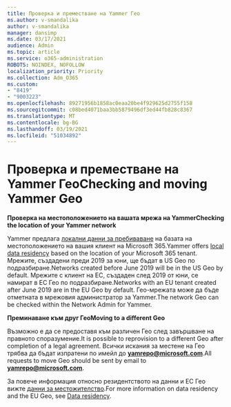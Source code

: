 ```yaml
---
title: Проверка и преместване на Yammer Гео
ms.author: v-smandalika
author: v-smandalika
manager: dansimp
ms.date: 03/17/2021
audience: Admin
ms.topic: article
ms.service: o365-administration
ROBOTS: NOINDEX, NOFOLLOW
localization_priority: Priority
ms.collection: Adm_O365
ms.custom:
- "8419"
- "9003223"
ms.openlocfilehash: 89271956b1858ac0eaa20be4f929625d2755f158
ms.sourcegitcommit: c08bed4071baa3bb5879496df3ed44fb828c8367
ms.translationtype: MT
ms.contentlocale: bg-BG
ms.lasthandoff: 03/19/2021
ms.locfileid: "51034892"
---
```

# <a name="checking-and-moving-yammer-geo"></a><span data-ttu-id="f030c-102">Проверка и преместване на Yammer Гео</span><span class="sxs-lookup"><span data-stu-id="f030c-102">Checking and moving Yammer Geo</span></span>

<span data-ttu-id="f030c-103">**Проверка на местоположението на вашата мрежа на Yammer**</span><span class="sxs-lookup"><span data-stu-id="f030c-103">**Checking the location of your Yammer network**</span></span>

<span data-ttu-id="f030c-104">Yammer предлага [локални данни за пребиваване](https://docs.microsoft.com/yammer/manage-security-and-compliance/data-residency) на базата на местоположението на вашия клиент на Microsoft 365.</span><span class="sxs-lookup"><span data-stu-id="f030c-104">Yammer offers [local data residency](https://docs.microsoft.com/yammer/manage-security-and-compliance/data-residency) based on the location of your Microsoft 365 tenant.</span></span> <span data-ttu-id="f030c-105">Мрежите, създадени преди 2019 за юни, ще бъдат в US Geo по подразбиране.</span><span class="sxs-lookup"><span data-stu-id="f030c-105">Networks created before June 2019 will be in the US Geo by default.</span></span> <span data-ttu-id="f030c-106">Мрежите с клиент на ЕС, създаден след 2019 от юни, се намират в ЕС Гео по подразбиране.</span><span class="sxs-lookup"><span data-stu-id="f030c-106">Networks with an EU tenant created after June 2019 are in the EU Geo by default.</span></span> <span data-ttu-id="f030c-107">Гео-мрежата може да бъде отметната в мрежовия администратор за Yammer.</span><span class="sxs-lookup"><span data-stu-id="f030c-107">The network Geo can be checked within the Network Admin for Yammer.</span></span>

<span data-ttu-id="f030c-108">**Преминаване към друг Гео**</span><span class="sxs-lookup"><span data-stu-id="f030c-108">**Moving to a different Geo**</span></span>

<span data-ttu-id="f030c-109">Възможно е да се предоставя към различен Гео след завършване на правното споразумение.</span><span class="sxs-lookup"><span data-stu-id="f030c-109">It is possible to reprovision to a different Geo after completion of a legal agreement.</span></span> <span data-ttu-id="f030c-110">Всички искания за местене на Гео трябва да бъдат изпратени по имейл до **yamrepo@microsoft.com**.</span><span class="sxs-lookup"><span data-stu-id="f030c-110">All requests to move Geo should be sent by email to **yamrepo@microsoft.com**.</span></span>

<span data-ttu-id="f030c-111">За повече информация относно резидентството на данни и ЕС Гео вижте [данни за местожителство](https://docs.microsoft.com/yammer/manage-security-and-compliance/data-residency).</span><span class="sxs-lookup"><span data-stu-id="f030c-111">For more information on data residency and the EU Geo, see [Data residency](https://docs.microsoft.com/yammer/manage-security-and-compliance/data-residency).</span></span>
